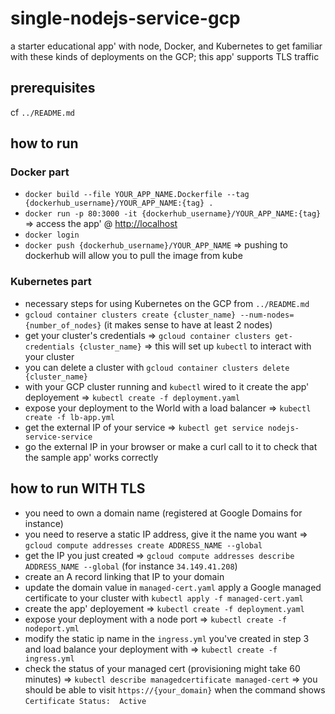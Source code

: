 # single-nodejs-service-gcp

a starter educational app' with node, Docker, and Kubernetes to get familiar with these kinds of deployments on the GCP; this app' supports TLS traffic

## prerequisites

cf `../README.md`

## how to run

### Docker part

- `docker build --file YOUR_APP_NAME.Dockerfile --tag {dockerhub_username}/YOUR_APP_NAME:{tag} .`
- `docker run -p 80:3000 -it {dockerhub_username}/YOUR_APP_NAME:{tag}` => access the app' @ <http://localhost>
- `docker login`
- `docker push {dockerhub_username}/YOUR_APP_NAME` => pushing to dockerhub will allow you to pull the image from kube

### Kubernetes part

- necessary steps for using Kubernetes on the GCP from `../README.md`
- `gcloud container clusters create {cluster_name} --num-nodes={number_of_nodes}` (it makes sense to have at least 2 nodes)
- get your cluster's credentials => `gcloud container clusters get-credentials {cluster_name}` => this will set up `kubectl` to interact with your cluster
- you can delete a cluster with `gcloud container clusters delete {cluster_name}`
- with your GCP cluster running and `kubectl` wired to it create the app' deployement => `kubectl create -f deployment.yaml`
- expose your deployment to the World with a load balancer => `kubectl create -f lb-app.yml`
- get the external IP of your service => `kubectl get service nodejs-service-service`
- go the external IP in your browser or make a curl call to it to check that the sample app' works correctly

## how to run WITH TLS

- you need to own a domain name (registered at Google Domains for instance)
- you need to reserve a static IP address, give it the name you want => `gcloud compute addresses create ADDRESS_NAME --global`
- get the IP you just created => `gcloud compute addresses describe ADDRESS_NAME --global` (for instance `34.149.41.208`)
- create an A record linking that IP to your domain
- update the domain value in `managed-cert.yaml` apply a Google managed certificate to your cluster with `kubectl apply -f managed-cert.yaml`
- create the app' deployement => `kubectl create -f deployment.yaml`
- expose your deployment with a node port => `kubectl create -f nodeport.yml`
- modify the static ip name in the `ingress.yml` you've created in step 3 and load balance your deployment with => `kubectl create -f ingress.yml`
- check the status of your managed cert (provisioning might take 60 minutes) => `kubectl describe managedcertificate managed-cert` => you should be able to visit `https://{your_domain}` when the command shows `Certificate Status:  Active`
